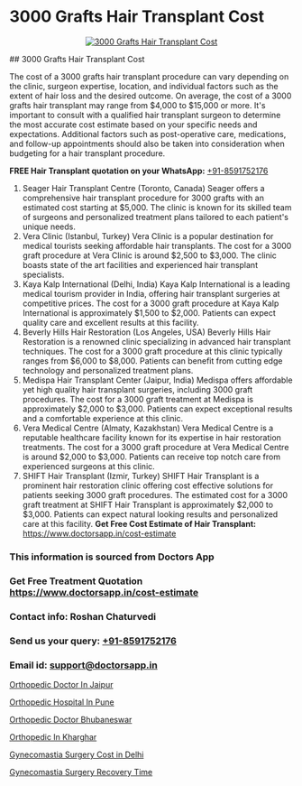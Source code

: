 # 3000 Grafts Hair Transplant Cost

<p align="center">
  <a href="https://doctorsapp.co.in/uploads/treatment_image/Finding%20the%20best%20hair%20clinic.jpg">
    <img src="https://doctorsapp.co.in/treatment/hair-transplant" alt="3000 Grafts Hair Transplant Cost">
  </a>
</p>
## 3000 Grafts Hair Transplant Cost

The cost of a 3000 grafts hair transplant procedure can vary depending on the clinic, surgeon expertise, location, and individual factors such as the extent of hair loss and the desired outcome. On average, the cost of a 3000 grafts hair transplant may range from $4,000 to $15,000 or more. It's important to consult with a qualified hair transplant surgeon to determine the most accurate cost estimate based on your specific needs and expectations. Additional factors such as post-operative care, medications, and follow-up appointments should also be taken into consideration when budgeting for a hair transplant procedure.

**FREE Hair Transplant quotation on your WhatsApp:**  [+91-8591752176](https://api.whatsapp.com/send?phone=8591752176)

1) Seager Hair Transplant Centre (Toronto, Canada)   Seager offers a comprehensive hair transplant procedure for 3000 grafts with an estimated cost starting at $5,000. The clinic is known for its skilled team of surgeons and personalized treatment plans tailored to each patient's unique needs.
2) Vera Clinic (Istanbul, Turkey)   Vera Clinic is a popular destination for medical tourists seeking affordable hair transplants. The cost for a 3000 graft procedure at Vera Clinic is around $2,500 to $3,000. The clinic boasts state of the art facilities and experienced hair transplant specialists.
3) Kaya Kalp International (Delhi, India)   Kaya Kalp International is a leading medical tourism provider in India, offering hair transplant surgeries at competitive prices. The cost for a 3000 graft procedure at Kaya Kalp International is approximately $1,500 to $2,000. Patients can expect quality care and excellent results at this facility.
4) Beverly Hills Hair Restoration (Los Angeles, USA)   Beverly Hills Hair Restoration is a renowned clinic specializing in advanced hair transplant techniques. The cost for a 3000 graft procedure at this clinic typically ranges from $6,000 to $8,000. Patients can benefit from cutting edge technology and personalized treatment plans.
5) Medispa Hair Transplant Center (Jaipur, India)   Medispa offers affordable yet high quality hair transplant surgeries, including 3000 graft procedures. The cost for a 3000 graft treatment at Medispa is approximately $2,000 to $3,000. Patients can expect exceptional results and a comfortable experience at this clinic.
6) Vera Medical Centre (Almaty, Kazakhstan)   Vera Medical Centre is a reputable healthcare facility known for its expertise in hair restoration treatments. The cost for a 3000 graft procedure at Vera Medical Centre is around $2,000 to $3,000. Patients can receive top notch care from experienced surgeons at this clinic.
7) SHIFT Hair Transplant (Izmir, Turkey)   SHIFT Hair Transplant is a prominent hair restoration clinic offering cost effective solutions for patients seeking 3000 graft procedures. The estimated cost for a 3000 graft treatment at SHIFT Hair Transplant is approximately $2,000 to $3,000. Patients can expect natural looking results and personalized care at this facility.
**Get Free Cost Estimate of Hair Transplant:** https://www.doctorsapp.in/cost-estimate

### This information is sourced from Doctors App 
### Get Free Treatment Quotation https://www.doctorsapp.in/cost-estimate
### Contact info: Roshan Chaturvedi 
### Send us your query: [+91-8591752176](https://api.whatsapp.com/send?phone=8591752176) 
### Email id: support@doctorsapp.in

[Orthopedic Doctor In Jaipur](https://www.linkedin.com/pulse/orthopedic-doctor-jaipur-doctorsapp-united-arab-emirates-ojwme?trackingId=fEl2Rt8CJvpdXuCjNtMIaw%3D%3D&lipi=urn%3Ali%3Apage%3Ad_flagship3_company_admin%3Bc8cvKR%2BzQDObJJNC2LloLw%3D%3D)

[Orthopedic Hospital In Pune](https://www.linkedin.com/pulse/orthopedic-hospital-pune-knee-replacement-treatment-04jue?trackingId=FCcbUXQ%2FbmWDeeFpHBrl%2FA%3D%3D&lipi=urn%3Ali%3Apage%3Ad_flagship3_company_admin%3BII%2FSNcWiSiigR90SV5cfEQ%3D%3D)

[Orthopedic Doctor Bhubaneswar](https://medium.com/@akashbhatt14/orthopedic-doctor-bhubaneswar-61e7810a35dc)

[Orthopedic In Kharghar](https://medium.com/@anupkakkar5/orthopedic-in-kharghar-994999a6936e)

[Gynecomastia Surgery Cost in Delhi](https://doctors-apps.github.io/doctorsapp/gynecomastia-surgery-cost-in-delhi)

[Gynecomastia Surgery Recovery Time](https://doctors-apps.github.io/doctorsapp/gynecomastia-surgery-recovery-time)

